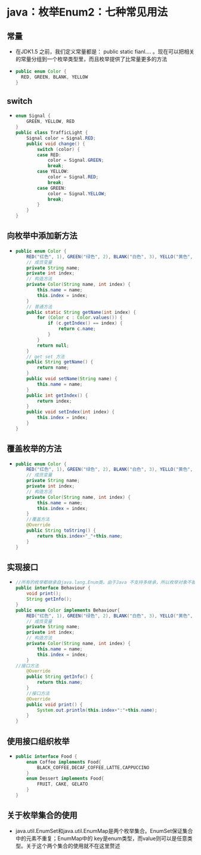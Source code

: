 # java：枚举Enum2：七种常见用法



## 常量

* 在JDK1.5 之前，我们定义常量都是： public static fianl.... 。现在可以把相关的常量分组到一个枚举类型里，而且枚举提供了比常量更多的方法

* ```java
  public enum Color { 
  	RED, GREEN, BLANK, YELLOW 
  }
  ```



## switch

* ```java
  enum Signal {  
      GREEN, YELLOW, RED  
  }  
  public class TrafficLight {  
      Signal color = Signal.RED;  
      public void change() {  
          switch (color) {  
          case RED:  
              color = Signal.GREEN;  
              break;  
          case YELLOW:  
              color = Signal.RED;  
              break;  
          case GREEN:  
              color = Signal.YELLOW;  
              break;  
          }  
      }
  }
  ```



## 向枚举中添加新方法

* ```java
  public enum Color {  
      RED("红色", 1), GREEN("绿色", 2), BLANK("白色", 3), YELLO("黄色", 4);  
      // 成员变量  
      private String name;  
      private int index;  
      // 构造方法  
      private Color(String name, int index) {  
          this.name = name;  
          this.index = index;  
      }  
      // 普通方法  
      public static String getName(int index) {  
          for (Color c : Color.values()) {  
              if (c.getIndex() == index) {  
                  return c.name;  
              }  
          }  
          return null;  
      }  
      // get set 方法  
      public String getName() {  
          return name;  
      }  
      public void setName(String name) {  
          this.name = name;  
      }  
      public int getIndex() {  
          return index;  
      }  
      public void setIndex(int index) {  
          this.index = index;  
      }  
  }
  ```



## 覆盖枚举的方法

* ```java
  public enum Color {  
      RED("红色", 1), GREEN("绿色", 2), BLANK("白色", 3), YELLO("黄色", 4);  
      // 成员变量  
      private String name;  
      private int index;  
      // 构造方法  
      private Color(String name, int index) {  
          this.name = name;  
          this.index = index;  
      }  
      //覆盖方法  
      @Override  
      public String toString() {  
          return this.index+"_"+this.name;  
      }  
  }
  ```



## 实现接口

* ```java
  //所有的枚举都继承自java.lang.Enum类。由于Java 不支持多继承，所以枚举对象不能再继承其他类
  public interface Behaviour {  
      void print();  
      String getInfo();  
  }  
  public enum Color implements Behaviour{  
      RED("红色", 1), GREEN("绿色", 2), BLANK("白色", 3), YELLO("黄色", 4);  
      // 成员变量  
      private String name;  
      private int index;  
      // 构造方法  
      private Color(String name, int index) {  
          this.name = name;  
          this.index = index;  
      }  
  //接口方法  
      @Override  
      public String getInfo() {  
          return this.name;  
      }  
      //接口方法  
      @Override  
      public void print() {  
          System.out.println(this.index+":"+this.name);  
      }  
  }
  ```



## 使用接口组织枚举

* ```java
  public interface Food {  
      enum Coffee implements Food{  
          BLACK_COFFEE,DECAF_COFFEE,LATTE,CAPPUCCINO  
      }  
      enum Dessert implements Food{  
          FRUIT, CAKE, GELATO  
      }  
  }
  ```



## 关于枚举集合的使用

* java.util.EnumSet和java.util.EnumMap是两个枚举集合。EnumSet保证集合中的元素不重复；EnumMap中的 key是enum类型，而value则可以是任意类型。关于这个两个集合的使用就不在这里赘述
